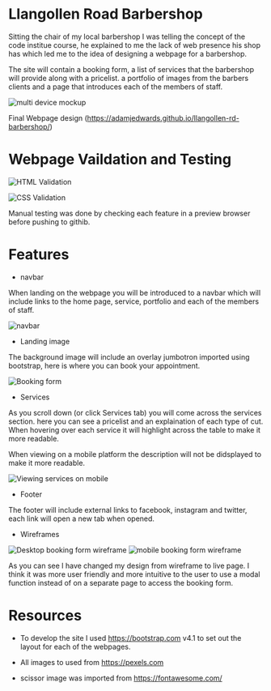 # Llangollen Road Barbershop
Sitting the chair of my local barbershop I was telling the concept of the code institue course, he explained to me the lack of web presence his shop has which led me to the idea of designing a webpage for a barbershop.

The site will contain a booking form, a list of services that the barbershop will provide along with a pricelist. a portfolio of images from the barbers clients and a page that introduces each of the members of staff. 

![multi device mockup](assets/readme-images/multi-device-mockup.png)

Final Webpage design (https://adamjedwards.github.io/llangollen-rd-barbershop/)

# Webpage Vaildation and Testing

![HTML Validation](assets/readme-images/htmlvalidator.png)

![CSS Validation](assets/readme-images/cssvalidator.png)

Manual testing was done by checking each feature in a preview browser before pushing to githib. 

# Features

* navbar

When landing on the webpage you will be introduced to a navbar which will include links to the home page, service, portfolio and each of the members of staff. 

![navbar](assets/readme-images/navbar.png)

* Landing image

The background image will include an overlay jumbotron imported using bootstrap, here is where you can book your appointment. 

![Booking form](assets/readme-images/bookingform.png)
* Services

As you scroll down (or click Services tab) you will come across the services section. here you can see a pricelist and an explaination of each type of cut. When hovering over each service it will highlight across the table to make it more readable. 

When viewing on a mobile platform the description will not be didsplayed to make it more readable. 

![Viewing services on mobile](assets/readme-images/mobile-services.png)

* Footer

The footer will include external links to facebook, instagram and twitter, each link will open a new tab when opened. 


* Wireframes

![Desktop booking form wireframe](assets/readme-images/desktop-bookingform.png) 
![mobile booking form wireframe](assets/readme-images/mobile-bookingform.png) 

As you can see I have changed my design from wireframe to live page. I think it was more user friendly and more intuitive to the user to use a modal function instead of on a separate page to access the booking form.

# Resources 

* To develop the site I used https://bootstrap.com v4.1 to set out the layout for each of the webpages.

* All images to used from https://pexels.com

* scissor image was imported from https://fontawesome.com/ 


